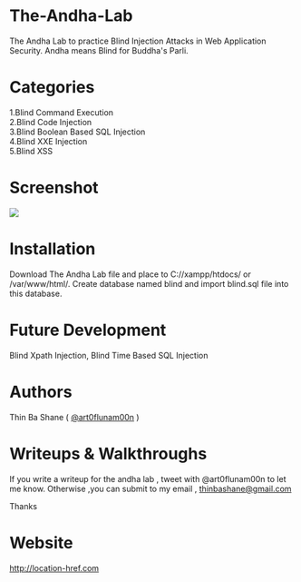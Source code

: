 # The-Andha-Lab
The Andha Lab to practice Blind Injection Attacks in Web Application Security.
Andha means Blind for Buddha's Parli.

# Categories
1.Blind Command Execution<br>
2.Blind Code Injection<br>
3.Blind Boolean Based SQL Injection<br>
4.Blind XXE Injection<br>
5.Blind XSS<br>

# Screenshot
<img src="https://s16.postimg.org/6qgxtp9mt/andha.png">

# Installation
Download The Andha Lab file and place to C://xampp/htdocs/ or /var/www/html/.
Create database named blind and import blind.sql file into this database.

# Future Development 
Blind Xpath Injection, 
Blind Time Based SQL Injection

# Authors
Thin Ba Shane ( <a href="https://twitter.com/art0flunam00n">@art0flunam00n</a> )

# Writeups & Walkthroughs 
If you write a writeup for the andha lab , tweet with @art0flunam00n to let me know. Otherwise ,you can submit to my email , thinbashane@gmail.com 

Thanks

# Website
http://location-href.com
